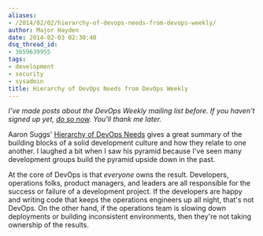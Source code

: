 ```yaml
---
aliases:
- /2014/02/02/hierarchy-of-devops-needs-from-devops-weekly/
author: Major Hayden
date: 2014-02-03 02:30:40
dsq_thread_id:
- 3659639955
tags:
- development
- security
- sysadmin
title: Hierarchy of DevOps Needs from DevOps Weekly
---
```


_I've made posts about the DevOps Weekly mailing list before. If you haven't signed up yet, [do so now][1]. You'll thank me later._

Aaron Suggs' [Hierarchy of DevOps Needs][2] gives a great summary of the building blocks of a solid development culture and how they relate to one another. I laughed a bit when I saw his pyramid because I've seen many development groups build the pyramid upside down in the past.

At the core of DevOps is that _everyone_ owns the result. Developers, operations folks, product managers, and leaders are all responsible for the success or failure of a development project. If the developers are happy and writing code that keeps the operations engineers up all night, that's not DevOps. On the other hand, if the operations team is slowing down deployments or building inconsistent environments, then they're not taking ownership of the results.

 [1]: http://devopsweekly.com/
 [2]: https://www.kickstarter.com/backing-and-hacking/hierarchy-of-devops-needs